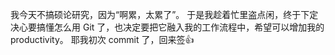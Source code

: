 我今天不搞硕论研究，因为“啊累，太累了”。
于是我趁着忙里盗点闲，终于下定决心要搞懂怎么用 Git 了，也决定要把它融入我的工作流程中，希望可以增加我的 productivity。 
耶我初次 commit 了，回来签👍